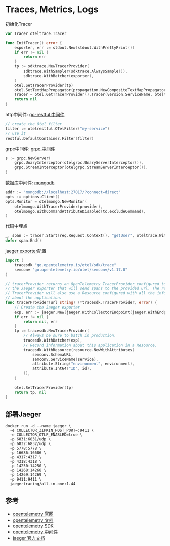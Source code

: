 # Traces, Metrics, Logs

初始化Tracer
```go
var Tracer oteltrace.Tracer

func InitTracer() error {
	exporter, err := stdout.New(stdout.WithPrettyPrint())
	if err != nil {
		return err
	}
	tp := sdktrace.NewTracerProvider(
		sdktrace.WithSampler(sdktrace.AlwaysSample()),
		sdktrace.WithBatcher(exporter),
	)
	otel.SetTracerProvider(tp)
	otel.SetTextMapPropagator(propagation.NewCompositeTextMapPropagator(propagation.Baggage{}, propagation.TraceContext{}))
	Tracer = otel.GetTracerProvider().Tracer(version.ServiceName, oteltrace.WithInstrumentationVersion("0.1"))
	return nil
}
```

http中间件: [go-restful 中间件](https://github.com/open-telemetry/opentelemetry-go-contrib/tree/main/instrumentation/github.com/emicklei/go-restful)
```go
// create the Otel filter
filter := otelrestful.OTelFilter("my-service")
// use it
restful.DefaultContainer.Filter(filter)
```

grpc中间件: [grpc 中间件](https://github.com/open-telemetry/opentelemetry-go-contrib/tree/main/instrumentation/google.golang.org/grpc/otelgrpc)
```go
s := grpc.NewServer(
    grpc.UnaryInterceptor(otelgrpc.UnaryServerInterceptor()),
    grpc.StreamInterceptor(otelgrpc.StreamServerInterceptor()),
)
```

数据库中间件: [mongodb](https://github.com/open-telemetry/opentelemetry-go-contrib/tree/main/instrumentation/go.mongodb.org/mongo-driver/mongo/otelmongo)
```go
addr := "mongodb://localhost:27017/?connect=direct"
opts := options.Client()
opts.Monitor = otelmongo.NewMonitor(
    otelmongo.WithTracerProvider(provider),
    otelmongo.WithCommandAttributeDisabled(tc.excludeCommand),
)
```

代码中埋点
```go
_, span := tracer.Start(req.Request.Context(), "getUser", oteltrace.WithAttributes(attribute.String("id", uid)))
defer span.End()
```

[jaeger exporter配置](https://github.com/open-telemetry/opentelemetry-go/tree/main/exporters)
```go
import (
	tracesdk "go.opentelemetry.io/otel/sdk/trace"
	semconv "go.opentelemetry.io/otel/semconv/v1.17.0"
)

// tracerProvider returns an OpenTelemetry TracerProvider configured to use
// the Jaeger exporter that will send spans to the provided url. The returned
// TracerProvider will also use a Resource configured with all the information
// about the application.
func tracerProvider(url string) (*tracesdk.TracerProvider, error) {
	// Create the Jaeger exporter
	exp, err := jaeger.New(jaeger.WithCollectorEndpoint(jaeger.WithEndpoint(url)))
	if err != nil {
		return nil, err
	}
	tp := tracesdk.NewTracerProvider(
		// Always be sure to batch in production.
		tracesdk.WithBatcher(exp),
		// Record information about this application in a Resource.
		tracesdk.WithResource(resource.NewWithAttributes(
			semconv.SchemaURL,
			semconv.ServiceName(service),
			attribute.String("environment", environment),
			attribute.Int64("ID", id),
		)),
	)
	
	otel.SetTracerProvider(tp)
	return tp, nil
}
```

## 部署Jaeger

```
docker run -d --name jaeger \
  -e COLLECTOR_ZIPKIN_HOST_PORT=:9411 \
  -e COLLECTOR_OTLP_ENABLED=true \
  -p 6831:6831/udp \
  -p 6832:6832/udp \
  -p 5778:5778 \
  -p 16686:16686 \
  -p 4317:4317 \
  -p 4318:4318 \
  -p 14250:14250 \
  -p 14268:14268 \
  -p 14269:14269 \
  -p 9411:9411 \
  jaegertracing/all-in-one:1.44
```

## 参考

+ [opentelemetry 官网](https://opentelemetry.io/)
+ [opentelemetry 文档](https://opentelemetry.io/docs/)
+ [opentelemetry SDK](https://opentelemetry.io/docs/instrumentation/)
+ [opentelemetry 中间件](https://opentelemetry.io/ecosystem/registry)
+ [jaeger 官方文档](https://www.jaegertracing.io/docs/1.44/)
